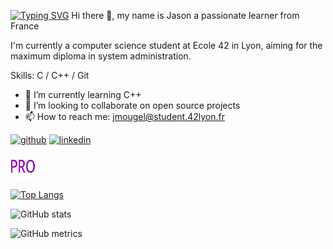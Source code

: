 [![Typing SVG](https://readme-typing-svg.demolab.com/?lines=Welcome+to+my+profile)](https://git.io/typing-svg)
Hi there 👋, my name is Jason
a passionate learner from France

I'm currently a computer science student at Ecole 42 in Lyon, aiming for the maximum diploma in system administration.

Skills: C / C++ / Git

- 🌱 I’m currently learning C++ 
- 👯 I’m looking to collaborate on open source projects 
- 📫 How to reach me: jmougel@student.42lyon.fr 


[<img src='https://cdn.jsdelivr.net/npm/simple-icons@3.0.1/icons/github.svg' alt='github' height='40'>](https://github.com/https://github.com/jasonmgl/)  [<img src='https://cdn.jsdelivr.net/npm/simple-icons@3.0.1/icons/linkedin.svg' alt='linkedin' height='40'>](https://www.linkedin.com/in/https://www.linkedin.com/in/jason-m-19ab68285//)  

<a href='https://github.com/pricing'><img src='https://raw.githubusercontent.com/acervenky/animated-github-badges/master/assets/pro.gif' width='40' height='40'></a> 

[![Top Langs](https://github-readme-stats.vercel.app/api/top-langs/?username=https://github.com/jasonmgl/)](https://github.com/anuraghazra/github-readme-stats)

![GitHub stats](https://github-readme-stats.vercel.app/api?username=https://github.com/jasonmgl/&show_icons=true)  

![GitHub metrics](https://metrics.lecoq.io/https://github.com/jasonmgl/)  
